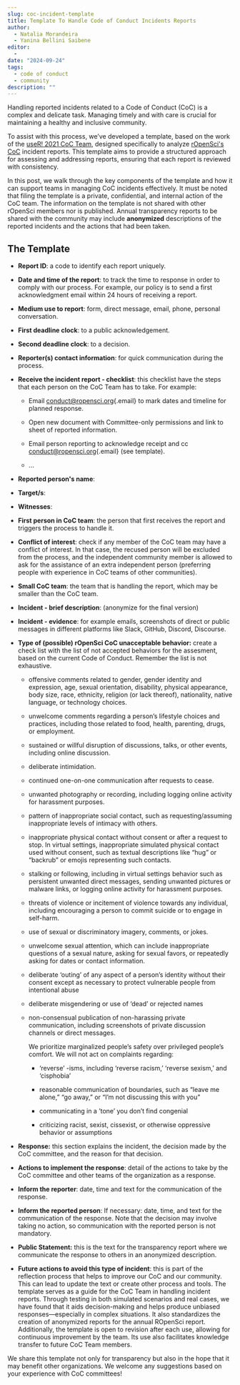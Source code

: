 ```yaml
---
slug: coc-incident-template
title: Template To Handle Code of Conduct Incidents Reports
author:
  - Natalia Morandeira
  - Yanina Bellini Saibene
editor:
  - 
date: "2024-09-24"
tags:
  - code of conduct
  - community
description: ""
---
```


Handling reported incidents related to a Code of Conduct (CoC) is a complex and delicate task. Managing timely and with care is crucial for maintaining a healthy and inclusive community.

To assist with this process, we’ve developed a template, based on the work of the [useR! 2021 CoC Team](https://rconf.gitlab.io/userknowledgebase/main/code-of-conduct-response-team-documents.html), designed specifically to analyze [rOpenSci's CoC](https://ropensci.org/code-of-conduct/) incident reports. This template aims to provide a structured approach for assessing and addressing reports, ensuring that each report is reviewed with consistency.

In this post, we walk through the key components of the template and how it can support teams in managing CoC incidents effectively.
It must be noted that filing the template is a private, confidential, and internal action of the CoC team. The information on the template is not shared with other rOpenSci members nor is published. Annual transparency reports to be shared with the community may include **anonymized** descriptions of the reported incidents and the actions that had been taken.

## The Template

-   **Report ID**: a code to identify each report uniquely.

-   **Date and time of the report**: to track the time to response in order to comply with our process. For example, our policy is to send a first acknowledgment email within 24 hours of receiving a report.

-   **Medium use to report**: form, direct message, email, phone, personal conversation.

-   **First deadline clock**: to a public acknowledgement.

-   **Second deadline clock**: to a decision.

-   **Reporter(s) contact information**: for quick communication during the process.

-   **Receive the incident report - checklist**: this checklist have the steps that each person on the CoC Team has to take. For example:

    -   Email [conduct\@ropensci.org](mailto:conduct@ropensci.org){.email} to mark dates and timeline for planned response.

    -   Open new document with Committee-only permissions and link to sheet of reported information.

    -   Email person reporting to acknowledge receipt and cc [conduct\@ropensci.org](mailto:conduct@ropensci.org){.email} (see template).

    -   ...

-   **Reported person's name**:

-   **Target/s**:

-   **Witnesses**:

-   **First person in CoC team**: the person that first receives the report and triggers the process to handle it.

- **Conflict of interest**: check if any member of the CoC team may have a conflict of interest. In that case, the recused person will be excluded from the process, and the independent community member is allowed to ask for the assistance of an extra independent person (preferring people with experience in CoC teams of other communities).
-   **Small CoC team**: the team that is handling the report, which may be smaller than the CoC team.

-   **Incident - brief description**: (anonymize for the final version)

-   **Incident - evidence**: for example emails, screenshots of direct or public messages in different platforms like Slack, GitHub, Discord, Discourse.

-   **Type of (possible) rOpenSci CoC unacceptable behavior:** create a check list with the list of not accepted behaviors for the assesment, based on the current Code of Conduct. Remember the list is not exhaustive.

    -   offensive comments related to gender, gender identity and expression, age, sexual orientation, disability, physical appearance, body size, race, ethnicity, religion (or lack thereof), nationality, native language, or technology choices.

    -   unwelcome comments regarding a person’s lifestyle choices and practices, including those related to food, health, parenting, drugs, or employment.

    -   sustained or willful disruption of discussions, talks, or other events, including online discussion.

    -   deliberate intimidation.

    -   continued one-on-one communication after requests to cease.

    -   unwanted photography or recording, including logging online activity for harassment purposes.

    -   pattern of inappropriate social contact, such as requesting/assuming inappropriate levels of intimacy with others.

    -   inappropriate physical contact without consent or after a request to stop. In virtual settings, inappropriate simulated physical contact used without consent, such as textual descriptions like “hug” or “backrub” or emojis representing such contacts.

    -   stalking or following, including in virtual settings behavior such as persistent unwanted direct messages, sending unwanted pictures or malware links, or logging online activity for harassment purposes.

    -   threats of violence or incitement of violence towards any individual, including encouraging a person to commit suicide or to engage in self-harm.

    -   use of sexual or discriminatory imagery, comments, or jokes.

    -   unwelcome sexual attention, which can include inappropriate questions of a sexual nature, asking for sexual favors, or repeatedly asking for dates or contact information.

    -   deliberate ‘outing’ of any aspect of a person’s identity without their consent except as necessary to protect vulnerable people from intentional abuse

    -   deliberate misgendering or use of ‘dead’ or rejected names

    -   non-consensual publication of non-harassing private communication, including screenshots of private discussion channels or direct messages.

        We prioritize marginalized people’s safety over privileged people’s comfort. We will not act on complaints regarding:

        -   ‘reverse’ -isms, including ‘reverse racism,’ ‘reverse sexism,’ and ‘cisphobia’

        -   reasonable communication of boundaries, such as “leave me alone,” “go away,” or “I’m not discussing this with you”

        -   communicating in a ’tone’ you don’t find congenial

        -   criticizing racist, sexist, cissexist, or otherwise oppressive behavior or assumptions

* **Response:** this section explains the incident, the decision made by the CoC committee, and the reason for that decision.

* **Actions to implement the response**: detail of the actions to take by the CoC committee and other teams of the organization as a response.  

* **Inform the reporter**: date, time and text for the communication of the response. 

* **Inform the reported person**: If necessary: date, time, and text for the communication of the response. Note that the decision may involve taking no action, so communication with the reported person is not mandatory. 

* **Public Statement:** this is the text for the transparency report where we communicate the response to others in an anonymized description.

* **Future actions to avoid this type of incident**: this is part of the reflection process that helps to improve our CoC and our community. This can lead to update the text or create other process and tools. 
The template serves as a guide for the CoC Team in handling incident reports. Through testing in both simulated scenarios and real cases, we have found that it aids decision-making and helps produce unbiased responses—especially in complex situations. It also standardizes the creation of anonymized reports for the annual ROpenSci report. Additionally, the template is open to revision after each use, allowing for continuous improvement by the team. Its use also facilitates knowledge transfer to future CoC Team members.

We share this template not only for transparency but also in the hope that it may benefit other organizations. We welcome any suggestions based on your experience with CoC committees!
